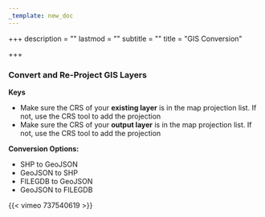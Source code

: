 ```yaml
---
_template: new_doc
---
```


+++
description = ""
lastmod = ""
subtitle = ""
title = "GIS Conversion"

+++
### Convert and Re-Project GIS Layers

**Keys**

* Make sure the CRS of your **existing layer** is in the map projection list.  If not, use the CRS tool to add the projection
* Make sure the CRS of your **output layer** is in the map projection list.  If not, use the CRS tool to add the projection

**Conversion Options:**

* SHP to GeoJSON
* GeoJSON to SHP
* FILEGDB to GeoJSON
* GeoJSON to FILEGDB

{{< vimeo 737540619 >}}
